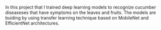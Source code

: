 In this project that I trained deep learning models to recognize cucumber diseaseses that have symptoms on the leaves and fruits. The models are buiding by using transfer learning technique based on MobileNet and EfficientNet architectures.
